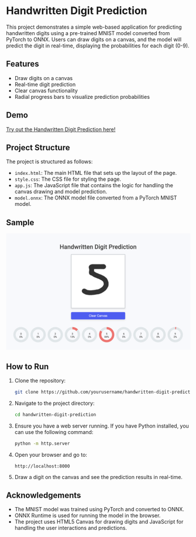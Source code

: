 # Handwritten Digit Prediction

This project demonstrates a simple web-based application for predicting handwritten digits using a pre-trained MNIST model converted from PyTorch to ONNX. Users can draw digits on a canvas, and the model will predict the digit in real-time, displaying the probabilities for each digit (0-9).

## Features

- Draw digits on a canvas
- Real-time digit prediction
- Clear canvas functionality
- Radial progress bars to visualize prediction probabilities

## Demo

[Try out the Handwritten Digit Prediction here!](#)

## Project Structure

The project is structured as follows:

- `index.html`: The main HTML file that sets up the layout of the page.
- `style.css`: The CSS file for styling the page.
- `app.js`: The JavaScript file that contains the logic for handling the canvas drawing and model prediction.
- `model.onnx`: The ONNX model file converted from a PyTorch MNIST model.

## Sample

![Sample Prediction](sample_pred.png)


## How to Run

1. Clone the repository:
    ```sh
    git clone https://github.com/yourusername/handwritten-digit-prediction.git
    ```
2. Navigate to the project directory:
    ```sh
    cd handwritten-digit-prediction
    ```
3. Ensure you have a web server running. If you have Python installed, you can use the following command:
    ```sh
    python -m http.server
    ```
4. Open your browser and go to:
    ```
    http://localhost:8000
    ```

5. Draw a digit on the canvas and see the prediction results in real-time.

## Acknowledgements

- The MNIST model was trained using PyTorch and converted to ONNX.
- ONNX Runtime is used for running the model in the browser.
- The project uses HTML5 Canvas for drawing digits and JavaScript for handling the user interactions and predictions.

